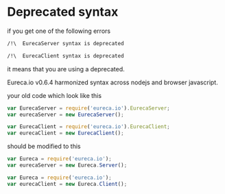 Deprecated syntax
=================

if you get one of the following errors

```bash
/!\  EurecaServer syntax is deprecated
```

```bash
/!\  EurecaClient syntax is deprecated
```

it means that you are using a deprecated.

Eureca.io v0.6.4 harmonized syntax across nodejs and browser javascript.

your old code which look like this

```javascript 
var EurecaServer = require('eureca.io').EurecaServer;
var eurecaServer = new EurecaServer();
```

```javascript 
var EurecaClient = require('eureca.io').EurecaClient;
var eurecaClient = new EurecaClient();
```

should be modified to this 

```javascript 
var Eureca = require('eureca.io');
var eurecaServer = new Eureca.Server();
```

```javascript 
var Eureca = require('eureca.io');
var eurecaClient = new Eureca.Client();
```